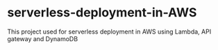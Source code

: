 # serverless-deployment-in-AWS
This project used for serverless deployment in AWS using Lambda, API gateway and DynamoDB
